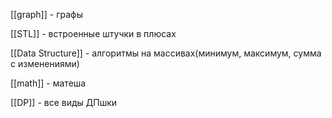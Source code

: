 [[graph]] - графы


[[STL]] - встроенные штучки в плюсах

[[Data Structure]] - алгоритмы на массивах(минимум, максимум, сумма с изменениями)


[[math]] - матеша


[[DP]] - все виды ДПшки